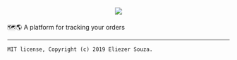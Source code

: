 <h1 align="center">
  <a href="https://github.com/eliezer-souza/locality"><img src="https://i.imgur.com/s9K5rgx.png" /></a>
</h1>

🗺️🌎 A platform for tracking your orders

<hr />

`MIT license, Copyright (c) 2019 Eliezer Souza.`
